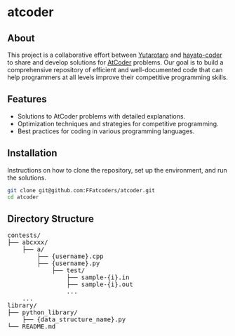 # atcoder

## About
This project is a collaborative effort between [Yutarotaro](https://github.com/Yutarotaro) and [hayato-coder](https://github.com/hayato-coder) to share and develop solutions for [AtCoder](https://atcoder.jp/?lang=ja) problems. Our goal is to build a comprehensive repository of efficient and well-documented code that can help programmers at all levels improve their competitive programming skills.

## Features
- Solutions to AtCoder problems with detailed explanations.
- Optimization techniques and strategies for competitive programming.
- Best practices for coding in various programming languages.

## Installation
Instructions on how to clone the repository, set up the environment, and run the solutions.

```bash
git clone git@github.com:FFatcoders/atcoder.git
cd atcoder
```

## Directory Structure

<pre>
contests/
├── abcxxx/
    ├── a/
        ├── {username}.cpp
        ├── {username}.py
            ├── test/
                ├── sample-{i}.in
                ├── sample-{i}.out
                ...
    ...
library/
├── python_library/
    ├── {data_structure_name}.py
└── README.md
</pre>

